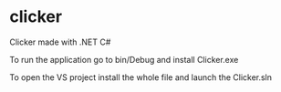 # clicker
Clicker made with .NET C#



To run the application go to bin/Debug and install Clicker.exe

To open the VS project install the whole file and launch the Clicker.sln
